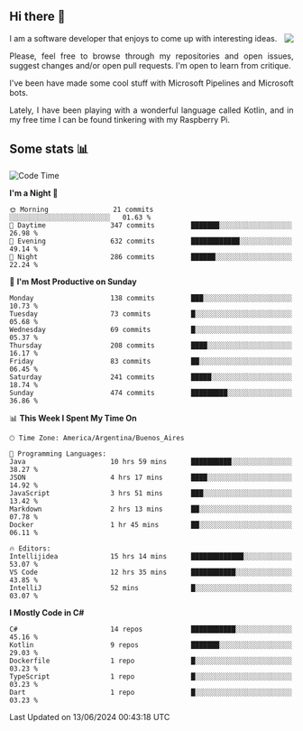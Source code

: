 ## Hi there :slightly_smiling_face:

<img src="https://github-readme-stats.vercel.app/api?username=victorgrycuk&show_icons=true&count_private=true&title_color=F7941E&icon_color=F7941E" align="right">

<p align="justify">
I am a software developer that enjoys to come up with interesting ideas.
<p/>

<p align= "justify">
Please, feel free to browse through my repositories and open issues, suggest changes and/or open pull requests. I'm open to learn from critique.
<p/>


<p align= "justify">
I've been have made some cool stuff with Microsoft Pipelines and Microsoft bots.
<p/>

<p align= "justify">
Lately, I have been playing with a wonderful language called Kotlin, and in my free time I can be found tinkering with my Raspberry Pi.
<p/>

## Some stats :bar_chart:
<!--START_SECTION:waka-->
![Code Time](http://img.shields.io/badge/Code%20Time-1%2C984%20hrs%2044%20mins-blue)

**I'm a Night 🦉** 

```text
🌞 Morning                21 commits          ░░░░░░░░░░░░░░░░░░░░░░░░░   01.63 % 
🌆 Daytime                347 commits         ███████░░░░░░░░░░░░░░░░░░   26.98 % 
🌃 Evening                632 commits         ████████████░░░░░░░░░░░░░   49.14 % 
🌙 Night                  286 commits         ██████░░░░░░░░░░░░░░░░░░░   22.24 % 
```
📅 **I'm Most Productive on Sunday** 

```text
Monday                   138 commits         ███░░░░░░░░░░░░░░░░░░░░░░   10.73 % 
Tuesday                  73 commits          █░░░░░░░░░░░░░░░░░░░░░░░░   05.68 % 
Wednesday                69 commits          █░░░░░░░░░░░░░░░░░░░░░░░░   05.37 % 
Thursday                 208 commits         ████░░░░░░░░░░░░░░░░░░░░░   16.17 % 
Friday                   83 commits          ██░░░░░░░░░░░░░░░░░░░░░░░   06.45 % 
Saturday                 241 commits         █████░░░░░░░░░░░░░░░░░░░░   18.74 % 
Sunday                   474 commits         █████████░░░░░░░░░░░░░░░░   36.86 % 
```


📊 **This Week I Spent My Time On** 

```text
🕑︎ Time Zone: America/Argentina/Buenos_Aires

💬 Programming Languages: 
Java                     10 hrs 59 mins      ██████████░░░░░░░░░░░░░░░   38.27 % 
JSON                     4 hrs 17 mins       ████░░░░░░░░░░░░░░░░░░░░░   14.92 % 
JavaScript               3 hrs 51 mins       ███░░░░░░░░░░░░░░░░░░░░░░   13.42 % 
Markdown                 2 hrs 13 mins       ██░░░░░░░░░░░░░░░░░░░░░░░   07.78 % 
Docker                   1 hr 45 mins        ██░░░░░░░░░░░░░░░░░░░░░░░   06.11 % 

🔥 Editors: 
Intellijidea             15 hrs 14 mins      █████████████░░░░░░░░░░░░   53.07 % 
VS Code                  12 hrs 35 mins      ███████████░░░░░░░░░░░░░░   43.85 % 
IntelliJ                 52 mins             █░░░░░░░░░░░░░░░░░░░░░░░░   03.07 % 
```

**I Mostly Code in C#** 

```text
C#                       14 repos            ███████████░░░░░░░░░░░░░░   45.16 % 
Kotlin                   9 repos             ███████░░░░░░░░░░░░░░░░░░   29.03 % 
Dockerfile               1 repo              █░░░░░░░░░░░░░░░░░░░░░░░░   03.23 % 
TypeScript               1 repo              █░░░░░░░░░░░░░░░░░░░░░░░░   03.23 % 
Dart                     1 repo              █░░░░░░░░░░░░░░░░░░░░░░░░   03.23 % 
```




 Last Updated on 13/06/2024 00:43:18 UTC
<!--END_SECTION:waka-->
